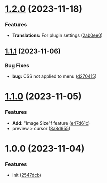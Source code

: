 # [1.2.0](https://github.com/YU000jp/logseq-plugin-preview-image/compare/v1.1.1...v1.2.0) (2023-11-18)


### Features

* **Translations:** For plugin settings ([2ab0ee0](https://github.com/YU000jp/logseq-plugin-preview-image/commit/2ab0ee0d13a63d03e4a8bea8ff7ca63ba4c6adfb))

## [1.1.1](https://github.com/YU000jp/logseq-plugin-preview-image/compare/v1.1.0...v1.1.1) (2023-11-06)


### Bug Fixes

* **bug:** CSS not applied to menu ([d270415](https://github.com/YU000jp/logseq-plugin-preview-image/commit/d2704156d78a94afa89f543ee52f9cd0ab901ff1))

# [1.1.0](https://github.com/YU000jp/logseq-plugin-preview-image/compare/v1.0.0...v1.1.0) (2023-11-05)


### Features

* **Add:** "Image Size"f feature ([e47d61c](https://github.com/YU000jp/logseq-plugin-preview-image/commit/e47d61cf2ee6ea1948253f184c05296ab5968d0d))
* preview > cursor ([8a8d955](https://github.com/YU000jp/logseq-plugin-preview-image/commit/8a8d9556ca39499aeb46921acd0107af3777ea98))

# 1.0.0 (2023-11-04)


### Features

* init ([2547dcb](https://github.com/YU000jp/logseq-plugin-preview-image/commit/2547dcb00453375204c5788e1d2c3656da66411f))
